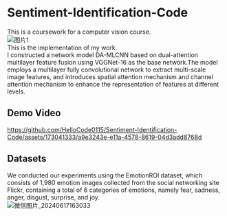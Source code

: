 # Sentiment-Identification-Code
This is a coursework for a computer vision course.  
![图片1](https://github.com/HelloCode0115/Sentiment-Identification-Code/assets/173041333/8cb8205c-cc12-4d3b-8a78-801ac9465377)  
This is the implementation of my work.  
I constructed a network model DA-MLCNN based on dual-attention multilayer feature fusion using VGGNet-16 as the base network.The model employs a multilayer fully convolutional network to extract multi-scale image features, and introduces spatial attention mechanism and channel attention mechanism to enhance the representation of features at different levels.  
## Demo Video


https://github.com/HelloCode0115/Sentiment-Identification-Code/assets/173041333/a9e3243e-e11a-4578-8619-04d3add8768d  

## Datasets
We conducted our experiments using the EmotionROI dataset, which consists of 1,980 emotion images collected from the social networking site Flickr, containing a total of 6 categories of emotions, namely fear, sadness, anger, disgust, surprise, and joy.    
![微信图片_20240617163033](https://github.com/HelloCode0115/Sentiment-Identification-Code/assets/173041333/ea5a4ffe-1f5e-41d7-ac0c-33a6a0ba514e)  


